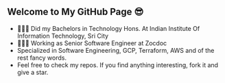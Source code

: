 ## Welcome to My GitHub Page 😎
- 👨🏽‍🎓 Did my Bachelors in Technology Hons. At Indian Institute Of Information Technology, Sri City
- 👨🏽‍💻 Working as Senior Software Engineer at Zocdoc
- Specialized in Software Engineering, GCP, Terraform, AWS and of the rest fancy words.
- Feel free to check my repos. If you find anything interesting, fork it and give a star.
